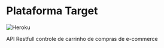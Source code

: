 # Plataforma Target

![Heroku](http://heroku-badge.herokuapp.com/?app=facilit)

API Restfull controle de carrinho de compras de e-commerce
